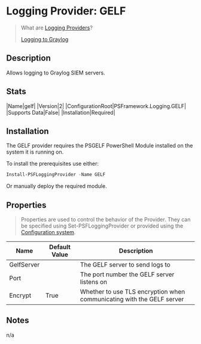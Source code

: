 ﻿# Logging Provider: GELF

> What are [Logging Providers](../basics/logging-providers.md)?
>
> [Logging to Graylog](../loggingto/graylog.md)

## Description

Allows logging to Graylog SIEM servers.

## Stats

|Name|gelf|
|Version|2|
|ConfigurationRoot|PSFramework.Logging.GELF|
|Supports Data|False|
|Installation|Required|

## Installation

The GELF provider requires the PSGELF PowerShell Module installed on the system it is running on.

To install the prerequisites use either:

```powershell
Install-PSFLoggingProvider -Name GELF
```

Or manually deploy the required module.

## Properties

> Properties are used to control the behavior of the Provider.
> They can be specified using Set-PSFLoggingProvider or provided using the [Configuration system](../../Configuration/overview.md).

|Name|Default Value|Description|
|---|---|---|
|GelfServer||The GELF server to send logs to|
|Port||The port number the GELF server listens on|
|Encrypt|True|Whether to use TLS encryption when communicating with the GELF server|

## Notes

n/a
